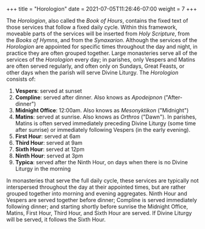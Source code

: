 +++
title = "Horologion"
date =  2021-07-05T11:26:46-07:00
weight = 7
+++

The *Horologion*, also called the *Book of Hours*, contains the fixed text of those services that follow a fixed daily cycle. Within this framework, moveable parts of the services will be inserted from *Holy Scripture*, from the *Books of Hymns*, and from the *Synaxarion*. Although the services of the *Horologion* are appointed for specific times throughout the day and night, in practice they are often grouped together. Large monasteries serve all of the services of the *Horologion* every day; in parishes, only Vespers and Matins are often served regularly, and often only on Sundays, Great Feasts, or other days when the parish will serve Divine Liturgy. The *Horologion* consists of:

1. **Vespers**: served at sunset
1. **Compline**: served after dinner. Also knows as *Apodeipnon* ("After-dinner")
1. **Midnight Office**: 12:00am. Also knows as *Mesonyktikon* ("Midnight")
1. **Matins**: served at sunrise. Also knows as *Orthros* ("Dawn"). In parishes, Matins is often served immediately preceding Divine Liturgy (some time after sunrise) or immediately following Vespers (in the early evening).
1. **First Hour**: served at 6am
1. **Third Hour**: served at 9am
1. **Sixth Hour**: served at 12pm
1. **Ninth Hour**: served at 3pm
1. **Typica**: served after the Ninth Hour, on days when there is no Divine Liturgy in the morning

In monasteries that serve the full daily cycle, these services are typically not interspersed throughout the day at their appointed times, but are rather grouped together into morning and evening aggregates. Ninth Hour and Vespers are served together before dinner; Compline is served immediately following dinner; and starting shortly before sunrise the Midnight Office, Matins, First Hour, Third Hour, and Sixth Hour are served. If Divine Liturgy will be served, it follows the Sixth Hour.